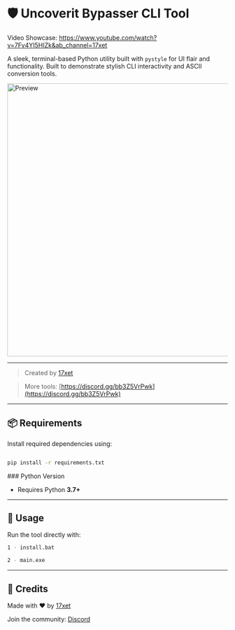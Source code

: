 # 🛡️ Uncoverit Bypasser CLI Tool

Video Showcase: https://www.youtube.com/watch?v=7Fv4YI5HIZk&ab_channel=17xet

A sleek, terminal-based Python utility built with `pystyle` for UI flair and functionality. Built to demonstrate stylish CLI interactivity and ASCII conversion tools.

<img width="1110" height="624" alt="Preview" src="https://github.com/user-attachments/assets/064e2a82-8c07-4668-81d4-82e2e6d7d2ea" />

---

> Created by [17xet](https://github.com/17xet)  

> More tools: [https://discord.gg/bb3Z5VrPwk](https://discord.gg/bb3Z5VrPwk)

---



## 📦 Requirements



Install required dependencies using:



```bash

pip install -r requirements.txt

````



\### Python Version



* Requires Python **3.7+**



---



## 🚀 Usage



Run the tool directly with:



```bash
1 - install.bat

2 - main.exe

```

---

## 🙌 Credits



Made with ❤️ by [17xet](https://github.com/17xet)

Join the community: [Discord](https://discord.gg/bb3Z5VrPwk)



````

